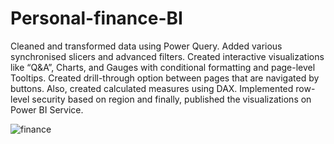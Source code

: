 # Personal-finance-BI

Cleaned and transformed data using Power Query. Added various synchronised slicers and advanced filters.
Created interactive visualizations like “Q&A”, Charts, and Gauges with conditional formatting and page-level Tooltips.
Created drill-through option between pages that are navigated by buttons. Also, created calculated measures using DAX.
Implemented row-level security based on region and finally, published the visualizations on Power BI Service.


![finance](https://user-images.githubusercontent.com/61624584/141961852-e554c3f1-a2bf-4c4d-a1b0-26b72207d59c.jpg)
